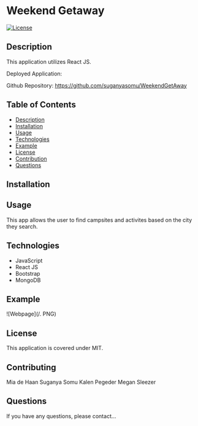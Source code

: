 # Weekend Getaway

[![License](https://img.shields.io/badge/License-MIT-blue.svg)](https://opensource.org/licenses/MIT)


## Description 
This application utilizes React JS. 

Deployed Application: 

Github Repository: https://github.com/suganyasomu/WeekendGetAway

## Table of Contents
- [Description](#Description)
- [Installation](#Installation)
- [Usage](#Usage)
- [Technologies](#Technologies)
- [Example](#Example)
- [License](#License)
- [Contribution](#Contribution)
- [Questions](#Questions)


## Installation

    
## Usage
This app allows the user to find campsites and activites based on the city they search.  


## Technologies
- JavaScript
- React JS
- Bootstrap
- MongoDB

## Example

![Webpage](/. PNG)


## License
This application is covered under MIT.
    
## Contributing
Mia de Haan
Suganya Somu
Kalen Pegeder
Megan Sleezer
    
## Questions
If you have any questions, please contact...

